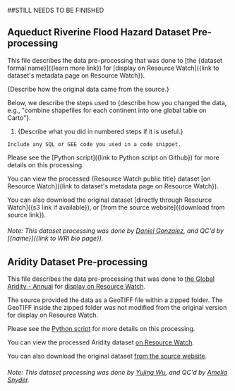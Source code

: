 ##STILL NEEDS TO BE FINISHED

## Aqueduct Riverine Flood Hazard Dataset Pre-processing
This file describes the data pre-processing that was done to [the {dataset formal name}]({learn more link}) for [display on Resource Watch]({link to dataset's metadata page on Resource Watch}).

{Describe how the original data came from the source.}

Below, we describe the steps used to {describe how you changed the data, e.g., "combine shapefiles for each continent into one global table on Carto"}.

1. {Describe what you did in numbered steps if it is useful.}
```
Include any SQL or GEE code you used in a code snippet.
```

Please see the [Python script]({link to Python script on Github}) for more details on this processing.

You can view the processed {Resource Watch public title} dataset [on Resource Watch]({link to dataset's metadata page on Resource Watch}).

You can also download the original dataset [directly through Resource Watch]({s3 link if available}), or [from the source website]({download from source link}).

###### Note: This dataset processing was done by [Daniel Gonzalez](https://www.wri.org/profile/daniel-gonzalez), and QC'd by [{name}]({link to WRI bio page}).


## Aridity Dataset Pre-processing
This file describes the data pre-processing that was done to [the Global Aridity - Annual](http://www.cgiar-csi.org/data/global-aridity-and-pet-database) for [display on Resource Watch](https://resourcewatch.org/data/explore/43d9dac0-88be-4db1-b71e-482756220817).

The source provided the data as a GeoTIFF file within a zipped folder. The GeoTIFF inside the zipped folder was not modified from the original version for display on Resource Watch.

Please see the [Python script](https://github.com/resource-watch/data-pre-processing/blob/master/cli_030_rw1_aridity/cli_030_rw1_aridity_processing.py) for more details on this processing.

You can view the processed Aridity dataset [on Resource Watch](https://resourcewatch.org/data/explore/43d9dac0-88be-4db1-b71e-482756220817).

You can also download the original dataset [from the source website](https://cgiarcsi.community/2019/01/24/global-aridity-index-and-potential-evapotranspiration-climate-database-v2/).

###### Note: This dataset processing was done by [Yujing Wu](https://www.wri.org/profile/yujing-wu), and QC'd by [Amelia Snyder](https://www.wri.org/profile/amelia-snyder).
